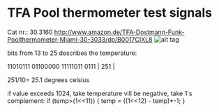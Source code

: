 TFA Pool thermometer test signals
====================
Cat nr.: 30.3160
http://www.amazon.de/TFA-Dostmann-Funk-Poolthermometer-Miami-30-3033/dp/B0017CIXL8
![alt tag](http://tfa-dostmann.de/uploads/tx_prodkat/303160gross.jpg)

bits from 13 to 25 describes the temperature:

11010111 01100000 11111011 0111
            |     251     |

251/10= 25.1 degrees celsius

if value exceeds 1024, take temperature vill be negative, take 1's complement:
if (temp>(1<<11)) {
  temp = ((1<<12) - temp)*-1;
}

